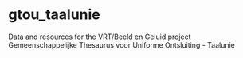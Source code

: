 # gtou_taalunie
Data and resources for the VRT/Beeld en Geluid project Gemeenschappelijke Thesaurus  voor  Uniforme Ontsluiting - Taalunie
